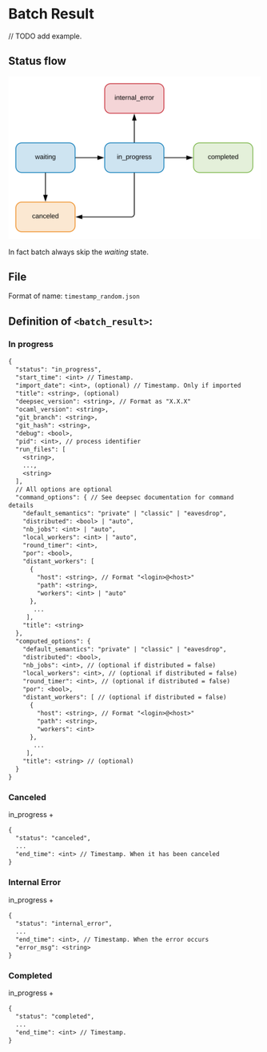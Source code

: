 # Batch Result

// TODO add example.

## Status flow

![Status flow](../flows/result_status.svg)

In fact batch always skip the _waiting_ state.

## File

Format of name: `timestamp_random.json`

## Definition of `<batch_result>`:

### In progress

```
{
  "status": "in_progress",
  "start_time": <int> // Timestamp.
  "import_date": <int>, (optional) // Timestamp. Only if imported
  "title": <string>, (optional)
  "deepsec_version": <string>, // Format as "X.X.X"
  "ocaml_version": <string>,
  "git_branch": <string>,
  "git_hash": <string>,
  "debug": <bool>,
  "pid": <int>, // process identifier
  "run_files": [
    <string>,
    ...,
    <string>
  ],
  // All options are optional
  "command_options": { // See deepsec documentation for command details
    "default_semantics": "private" | "classic" | "eavesdrop",
    "distributed": <bool> | "auto",
    "nb_jobs": <int> | "auto",
    "local_workers": <int> | "auto",
    "round_timer": <int>,
    "por": <bool>,
    "distant_workers": [
      {
        "host": <string>, // Format "<login>@<host>"
        "path": <string>,
        "workers": <int> | "auto"
      },
       ...
     ],
    "title": <string>
  },
  "computed_options": {
    "default_semantics": "private" | "classic" | "eavesdrop",
    "distributed": <bool>,
    "nb_jobs": <int>, // (optional if distributed = false)
    "local_workers": <int>, // (optional if distributed = false)
    "round_timer": <int>, // (optional if distributed = false)
    "por": <bool>,
    "distant_workers": [ // (optional if distributed = false)
      {
        "host": <string>, // Format "<login>@<host>"
        "path": <string>,
        "workers": <int>
      },
       ...
     ],
    "title": <string> // (optional)
  }
}
```

### Canceled

in_progress +
```
{
  "status": "canceled",
  ...
  "end_time": <int> // Timestamp. When it has been canceled
}
```

### Internal Error

in_progress +
```
{
  "status": "internal_error",
  ...
  "end_time": <int>, // Timestamp. When the error occurs
  "error_msg": <string>
}
```

### Completed

in_progress +
```
{
  "status": "completed",
  ...
  "end_time": <int> // Timestamp.
}
```

